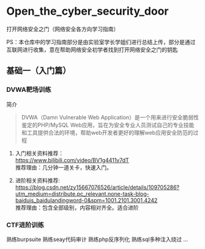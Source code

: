 # Open_the_cyber_security_door
打开网络安全之门（网络安全各方向学习指南）

PS：本仓库中的学习指南部分是由实验室学长学姐们进行总结上传，部分是通过互联网进行收集，意在帮助网络安全初学者找到打开网络安全之门的钥匙

## 基础一（入门篇）

### DVWA靶场训练

简介

> DVWA（Damn Vulnerable Web Application）是一个用来进行安全脆弱性鉴定的PHP/MySQL Web应用，旨在为安全专业人员测试自己的专业技能和工具提供合法的环境，帮助web开发者更好的理解web应用安全防范的过程


1. 入门相关资料推荐：   
   https://www.bilibili.com/video/BV1g4411y7dT    
	推荐理由：几分钟一道关卡，快速入门。

2. 进阶相关资料推荐:    
   https://blog.csdn.net/zy15667076526/article/details/109705286?utm_medium=distribute.pc_relevant.none-task-blog-baidujs_baidulandingword-0&spm=1001.2101.3001.4242    
	推荐理由：包含全部级别，内容相对齐全。适合进阶

  

### CTF进阶训练

熟练burpsuite
熟练seay代码审计
熟练php反序列化
熟练sql多种注入绕过
...

